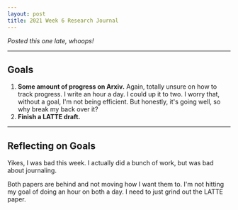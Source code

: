 ```yaml
---
layout: post
title: 2021 Week 6 Research Journal
---
```


*Posted this one late, whoops!*

---
## Goals

1. **Some amount of progress on Arxiv.** Again, totally unsure on how to track progress. I write an hour a day. I could up it to two. I worry that, without a goal, I'm not being efficient. But honestly, it's going well, so why break my back over it?
2. **Finish a LATTE draft.**

---

## Reflecting on Goals

Yikes,
  I was bad this week.
I actually did a bunch of work,
  but was bad about journaling.

Both papers
  are behind
  and not moving
  how I want them to.
I'm not hitting my goal
  of doing an hour on both
  a day.
I need to just
  grind out the LATTE paper.
